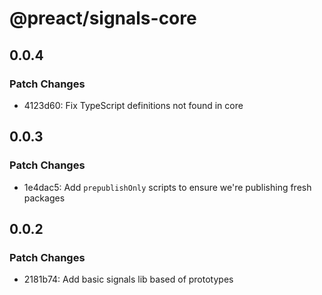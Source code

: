 # @preact/signals-core

## 0.0.4

### Patch Changes

- 4123d60: Fix TypeScript definitions not found in core

## 0.0.3

### Patch Changes

- 1e4dac5: Add `prepublishOnly` scripts to ensure we're publishing fresh packages

## 0.0.2

### Patch Changes

- 2181b74: Add basic signals lib based of prototypes
